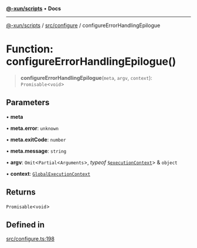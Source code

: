 [**@-xun/scripts**](../../../README.md) • **Docs**

***

[@-xun/scripts](../../../README.md) / [src/configure](../README.md) / configureErrorHandlingEpilogue

# Function: configureErrorHandlingEpilogue()

> **configureErrorHandlingEpilogue**(`meta`, `argv`, `context`): `Promisable`\<`void`\>

## Parameters

• **meta**

• **meta.error**: `unknown`

• **meta.exitCode**: `number`

• **meta.message**: `string`

• **argv**: `Omit`\<`Partial`\<`Arguments`\>, *typeof* [`$executionContext`](../variables/$executionContext.md)\> & `object`

• **context**: [`GlobalExecutionContext`](../type-aliases/GlobalExecutionContext.md)

## Returns

`Promisable`\<`void`\>

## Defined in

[src/configure.ts:198](https://github.com/Xunnamius/xscripts/blob/f84693679e326b03b40dc7577e79e1f4160b286e/src/configure.ts#L198)
